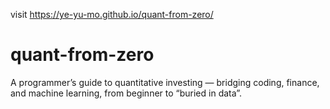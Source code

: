 visit https://ye-yu-mo.github.io/quant-from-zero/

# quant-from-zero
A programmer’s guide to quantitative investing — bridging coding, finance, and machine learning, from beginner to “buried in data”.

